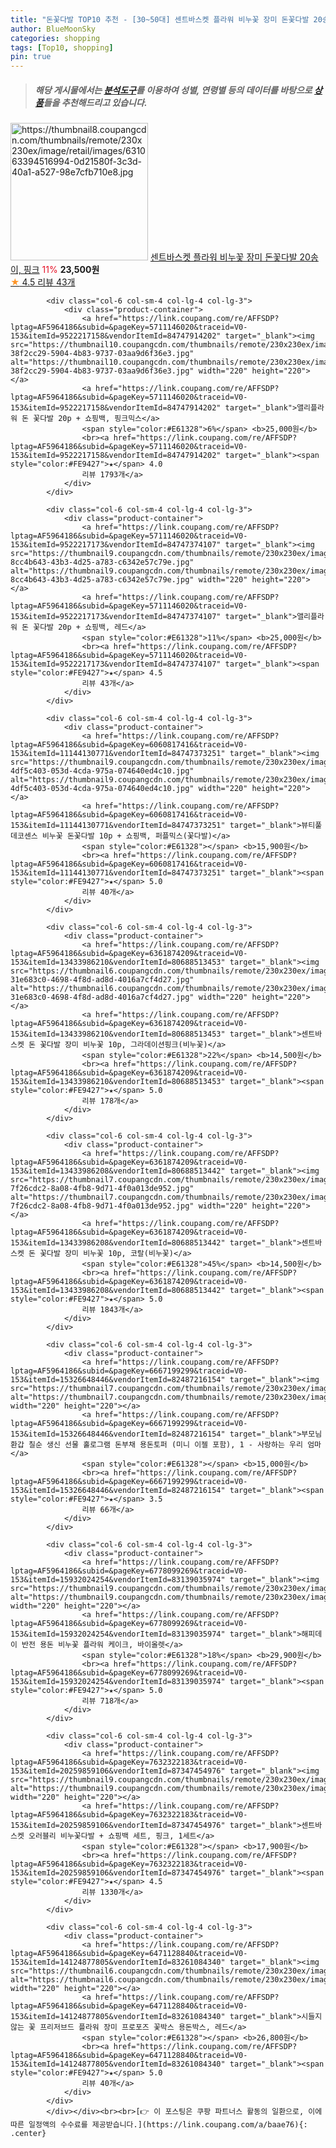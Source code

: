 ```yaml
---
title: "돈꽃다발 TOP10 추천 - [30~50대] 센트바스켓 플라워 비누꽃 장미 돈꽃다발 20송이, 핑크"
author: BlueMoonSky
categories: shopping
tags: [Top10, shopping]
pin: true
---
```


> ##### 해당 게시물에서는 [**분석도구**](https://itemscout.io/)를 이용하여 **성별**, **연령별** 등의 데이터를 바탕으로 [**상품**](https://link.coupang.com/a/baae76)들을 추천해드리고 있습니다.
<div class="container"><div class="row">
            <div class="col-6 col-sm-4 col-lg-4 col-lg-3">
                <div class="product-container">
                    <a href="https://link.coupang.com/re/AFFSDP?lptag=AF5964186&subid=&pageKey=6370559923&traceid=V0-153&itemId=13491727614&vendorItemId=80745901500" target="_blank"><img src="https://thumbnail8.coupangcdn.com/thumbnails/remote/230x230ex/image/retail/images/631063394516994-0d21580f-3c3d-40a1-a527-98e7cfb710e8.jpg" alt="https://thumbnail8.coupangcdn.com/thumbnails/remote/230x230ex/image/retail/images/631063394516994-0d21580f-3c3d-40a1-a527-98e7cfb710e8.jpg" width="220" height="220"></a>
                    <a href="https://link.coupang.com/re/AFFSDP?lptag=AF5964186&subid=&pageKey=6370559923&traceid=V0-153&itemId=13491727614&vendorItemId=80745901500" target="_blank">센트바스켓 플라워 비누꽃 장미 돈꽃다발 20송이, 핑크</a>
                    <span style="color:#E61328">11%</span> <b>23,500원</b>
                    <br><a href="https://link.coupang.com/re/AFFSDP?lptag=AF5964186&subid=&pageKey=6370559923&traceid=V0-153&itemId=13491727614&vendorItemId=80745901500" target="_blank"><span style="color:#FE9427">★</span> 4.5
                    리뷰 43개</a>
                </div>
            </div>
            
            <div class="col-6 col-sm-4 col-lg-4 col-lg-3">
                <div class="product-container">
                    <a href="https://link.coupang.com/re/AFFSDP?lptag=AF5964186&subid=&pageKey=5711146020&traceid=V0-153&itemId=9522217158&vendorItemId=84747914202" target="_blank"><img src="https://thumbnail10.coupangcdn.com/thumbnails/remote/230x230ex/image/retail/images/3922536956010260-38f2cc29-5904-4b83-9737-03aa9d6f36e3.jpg" alt="https://thumbnail10.coupangcdn.com/thumbnails/remote/230x230ex/image/retail/images/3922536956010260-38f2cc29-5904-4b83-9737-03aa9d6f36e3.jpg" width="220" height="220"></a>
                    <a href="https://link.coupang.com/re/AFFSDP?lptag=AF5964186&subid=&pageKey=5711146020&traceid=V0-153&itemId=9522217158&vendorItemId=84747914202" target="_blank">앨리플라워 돈 꽃다발 20p + 쇼핑백, 핑크믹스</a>
                    <span style="color:#E61328">6%</span> <b>25,000원</b>
                    <br><a href="https://link.coupang.com/re/AFFSDP?lptag=AF5964186&subid=&pageKey=5711146020&traceid=V0-153&itemId=9522217158&vendorItemId=84747914202" target="_blank"><span style="color:#FE9427">★</span> 4.0
                    리뷰 1793개</a>
                </div>
            </div>
            
            <div class="col-6 col-sm-4 col-lg-4 col-lg-3">
                <div class="product-container">
                    <a href="https://link.coupang.com/re/AFFSDP?lptag=AF5964186&subid=&pageKey=5711146020&traceid=V0-153&itemId=9522217173&vendorItemId=84747374107" target="_blank"><img src="https://thumbnail9.coupangcdn.com/thumbnails/remote/230x230ex/image/retail/images/2968972806234121-8cc4b643-43b3-4d25-a783-c6342e57c79e.jpg" alt="https://thumbnail9.coupangcdn.com/thumbnails/remote/230x230ex/image/retail/images/2968972806234121-8cc4b643-43b3-4d25-a783-c6342e57c79e.jpg" width="220" height="220"></a>
                    <a href="https://link.coupang.com/re/AFFSDP?lptag=AF5964186&subid=&pageKey=5711146020&traceid=V0-153&itemId=9522217173&vendorItemId=84747374107" target="_blank">앨리플라워 돈 꽃다발 20p + 쇼핑백, 레드</a>
                    <span style="color:#E61328">11%</span> <b>25,000원</b>
                    <br><a href="https://link.coupang.com/re/AFFSDP?lptag=AF5964186&subid=&pageKey=5711146020&traceid=V0-153&itemId=9522217173&vendorItemId=84747374107" target="_blank"><span style="color:#FE9427">★</span> 4.5
                    리뷰 43개</a>
                </div>
            </div>
            
            <div class="col-6 col-sm-4 col-lg-4 col-lg-3">
                <div class="product-container">
                    <a href="https://link.coupang.com/re/AFFSDP?lptag=AF5964186&subid=&pageKey=6060817416&traceid=V0-153&itemId=11144130771&vendorItemId=84747373251" target="_blank"><img src="https://thumbnail9.coupangcdn.com/thumbnails/remote/230x230ex/image/retail/images/2965584588590479-4df5c403-053d-4cda-975a-074640ed4c10.jpg" alt="https://thumbnail9.coupangcdn.com/thumbnails/remote/230x230ex/image/retail/images/2965584588590479-4df5c403-053d-4cda-975a-074640ed4c10.jpg" width="220" height="220"></a>
                    <a href="https://link.coupang.com/re/AFFSDP?lptag=AF5964186&subid=&pageKey=6060817416&traceid=V0-153&itemId=11144130771&vendorItemId=84747373251" target="_blank">뷰티풀데코센스 비누꽃 돈꽃다발 10p + 쇼핑백, 퍼플믹스(꽃다발)</a>
                    <span style="color:#E61328"></span> <b>15,900원</b>
                    <br><a href="https://link.coupang.com/re/AFFSDP?lptag=AF5964186&subid=&pageKey=6060817416&traceid=V0-153&itemId=11144130771&vendorItemId=84747373251" target="_blank"><span style="color:#FE9427">★</span> 5.0
                    리뷰 40개</a>
                </div>
            </div>
            
            <div class="col-6 col-sm-4 col-lg-4 col-lg-3">
                <div class="product-container">
                    <a href="https://link.coupang.com/re/AFFSDP?lptag=AF5964186&subid=&pageKey=6361874209&traceid=V0-153&itemId=13433986210&vendorItemId=80688513453" target="_blank"><img src="https://thumbnail6.coupangcdn.com/thumbnails/remote/230x230ex/image/retail/images/1140235810135507-31e683c0-4698-4f8d-ad8d-4016a7cf4d27.jpg" alt="https://thumbnail6.coupangcdn.com/thumbnails/remote/230x230ex/image/retail/images/1140235810135507-31e683c0-4698-4f8d-ad8d-4016a7cf4d27.jpg" width="220" height="220"></a>
                    <a href="https://link.coupang.com/re/AFFSDP?lptag=AF5964186&subid=&pageKey=6361874209&traceid=V0-153&itemId=13433986210&vendorItemId=80688513453" target="_blank">센트바스켓 돈 꽃다발 장미 비누꽃 10p, 그라데이션핑크(비누꽃)</a>
                    <span style="color:#E61328">22%</span> <b>14,500원</b>
                    <br><a href="https://link.coupang.com/re/AFFSDP?lptag=AF5964186&subid=&pageKey=6361874209&traceid=V0-153&itemId=13433986210&vendorItemId=80688513453" target="_blank"><span style="color:#FE9427">★</span> 5.0
                    리뷰 178개</a>
                </div>
            </div>
            
            <div class="col-6 col-sm-4 col-lg-4 col-lg-3">
                <div class="product-container">
                    <a href="https://link.coupang.com/re/AFFSDP?lptag=AF5964186&subid=&pageKey=6361874209&traceid=V0-153&itemId=13433986208&vendorItemId=80688513442" target="_blank"><img src="https://thumbnail7.coupangcdn.com/thumbnails/remote/230x230ex/image/retail/images/1140394427412553-7f26cdc2-8a08-4fb8-9d71-4f0a013de952.jpg" alt="https://thumbnail7.coupangcdn.com/thumbnails/remote/230x230ex/image/retail/images/1140394427412553-7f26cdc2-8a08-4fb8-9d71-4f0a013de952.jpg" width="220" height="220"></a>
                    <a href="https://link.coupang.com/re/AFFSDP?lptag=AF5964186&subid=&pageKey=6361874209&traceid=V0-153&itemId=13433986208&vendorItemId=80688513442" target="_blank">센트바스켓 돈 꽃다발 장미 비누꽃 10p, 코랄(비누꽃)</a>
                    <span style="color:#E61328">45%</span> <b>14,500원</b>
                    <br><a href="https://link.coupang.com/re/AFFSDP?lptag=AF5964186&subid=&pageKey=6361874209&traceid=V0-153&itemId=13433986208&vendorItemId=80688513442" target="_blank"><span style="color:#FE9427">★</span> 5.0
                    리뷰 1843개</a>
                </div>
            </div>
            
            <div class="col-6 col-sm-4 col-lg-4 col-lg-3">
                <div class="product-container">
                    <a href="https://link.coupang.com/re/AFFSDP?lptag=AF5964186&subid=&pageKey=6667199299&traceid=V0-153&itemId=15326648446&vendorItemId=82487216154" target="_blank"><img src="https://thumbnail7.coupangcdn.com/thumbnails/remote/230x230ex/image/vendor_inventory/78a4/e580205dc64bea8f17283fa36878ca31fa65c7c78d85e50ca9f481af3278.jpg" alt="https://thumbnail7.coupangcdn.com/thumbnails/remote/230x230ex/image/vendor_inventory/78a4/e580205dc64bea8f17283fa36878ca31fa65c7c78d85e50ca9f481af3278.jpg" width="220" height="220"></a>
                    <a href="https://link.coupang.com/re/AFFSDP?lptag=AF5964186&subid=&pageKey=6667199299&traceid=V0-153&itemId=15326648446&vendorItemId=82487216154" target="_blank">부모님 환갑 칠순 생신 선물 홀로그램 돈부채 용돈토퍼 (미니 이젤 포함), 1 - 사랑하는 우리 엄마</a>
                    <span style="color:#E61328"></span> <b>15,000원</b>
                    <br><a href="https://link.coupang.com/re/AFFSDP?lptag=AF5964186&subid=&pageKey=6667199299&traceid=V0-153&itemId=15326648446&vendorItemId=82487216154" target="_blank"><span style="color:#FE9427">★</span> 3.5
                    리뷰 66개</a>
                </div>
            </div>
            
            <div class="col-6 col-sm-4 col-lg-4 col-lg-3">
                <div class="product-container">
                    <a href="https://link.coupang.com/re/AFFSDP?lptag=AF5964186&subid=&pageKey=6778099269&traceid=V0-153&itemId=15932024254&vendorItemId=83139035974" target="_blank"><img src="https://thumbnail9.coupangcdn.com/thumbnails/remote/230x230ex/image/vendor_inventory/d8b7/052e8d57b735243de85308e6ffe62120514e71866658bb1f1d3c4844469a.jpg" alt="https://thumbnail9.coupangcdn.com/thumbnails/remote/230x230ex/image/vendor_inventory/d8b7/052e8d57b735243de85308e6ffe62120514e71866658bb1f1d3c4844469a.jpg" width="220" height="220"></a>
                    <a href="https://link.coupang.com/re/AFFSDP?lptag=AF5964186&subid=&pageKey=6778099269&traceid=V0-153&itemId=15932024254&vendorItemId=83139035974" target="_blank">해피데이 반전 용돈 비누꽃 플라워 케이크, 바이올렛</a>
                    <span style="color:#E61328">18%</span> <b>29,900원</b>
                    <br><a href="https://link.coupang.com/re/AFFSDP?lptag=AF5964186&subid=&pageKey=6778099269&traceid=V0-153&itemId=15932024254&vendorItemId=83139035974" target="_blank"><span style="color:#FE9427">★</span> 5.0
                    리뷰 718개</a>
                </div>
            </div>
            
            <div class="col-6 col-sm-4 col-lg-4 col-lg-3">
                <div class="product-container">
                    <a href="https://link.coupang.com/re/AFFSDP?lptag=AF5964186&subid=&pageKey=7632322183&traceid=V0-153&itemId=20259859106&vendorItemId=87347454976" target="_blank"><img src="https://thumbnail9.coupangcdn.com/thumbnails/remote/230x230ex/image/rs_quotation_api/uykucpp6/d4523fa011e34ca8aa9ecce1fbb83802.jpg" alt="https://thumbnail9.coupangcdn.com/thumbnails/remote/230x230ex/image/rs_quotation_api/uykucpp6/d4523fa011e34ca8aa9ecce1fbb83802.jpg" width="220" height="220"></a>
                    <a href="https://link.coupang.com/re/AFFSDP?lptag=AF5964186&subid=&pageKey=7632322183&traceid=V0-153&itemId=20259859106&vendorItemId=87347454976" target="_blank">센트바스켓 오러블리 비누꽃다발 + 쇼핑백 세트, 핑크, 1세트</a>
                    <span style="color:#E61328"></span> <b>17,900원</b>
                    <br><a href="https://link.coupang.com/re/AFFSDP?lptag=AF5964186&subid=&pageKey=7632322183&traceid=V0-153&itemId=20259859106&vendorItemId=87347454976" target="_blank"><span style="color:#FE9427">★</span> 4.5
                    리뷰 1330개</a>
                </div>
            </div>
            
            <div class="col-6 col-sm-4 col-lg-4 col-lg-3">
                <div class="product-container">
                    <a href="https://link.coupang.com/re/AFFSDP?lptag=AF5964186&subid=&pageKey=6471128840&traceid=V0-153&itemId=14124877805&vendorItemId=83261084340" target="_blank"><img src="https://thumbnail6.coupangcdn.com/thumbnails/remote/230x230ex/image/vendor_inventory/efec/2f05693e3ea7c192249bc6e7987b725ba6e54debd47608aa88fb05de3599.png" alt="https://thumbnail6.coupangcdn.com/thumbnails/remote/230x230ex/image/vendor_inventory/efec/2f05693e3ea7c192249bc6e7987b725ba6e54debd47608aa88fb05de3599.png" width="220" height="220"></a>
                    <a href="https://link.coupang.com/re/AFFSDP?lptag=AF5964186&subid=&pageKey=6471128840&traceid=V0-153&itemId=14124877805&vendorItemId=83261084340" target="_blank">시들지 않는 꽃 프리저브드 플라워 장미 프로포즈 꽃박스 용돈박스, 레드</a>
                    <span style="color:#E61328"></span> <b>26,800원</b>
                    <br><a href="https://link.coupang.com/re/AFFSDP?lptag=AF5964186&subid=&pageKey=6471128840&traceid=V0-153&itemId=14124877805&vendorItemId=83261084340" target="_blank"><span style="color:#FE9427">★</span> 5.0
                    리뷰 40개</a>
                </div>
            </div>
            </div></div><br><br>[👉 이 포스팅은 쿠팡 파트너스 활동의 일환으로, 이에 따른 일정액의 수수료를 제공받습니다.](https://link.coupang.com/a/baae76){: .center}